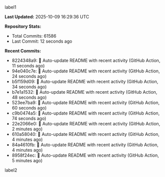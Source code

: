 
label1 
<!-- ACTIVITY_START -->
**Last Updated:** 2025-10-09 16:29:36 UTC

**Repository Stats:**
- Total Commits: 61586
- Last Commit: 12 seconds ago

**Recent Commits:**
- 8224348a9: 🤖 Auto-update README with recent activity (GitHub Action, 11 seconds ago)
- 94e040c7e: 🤖 Auto-update README with recent activity (GitHub Action, 24 seconds ago)
- b5f159d09: 🤖 Auto-update README with recent activity (GitHub Action, 34 seconds ago)
- b7e1a1532: 🤖 Auto-update README with recent activity (GitHub Action, 48 seconds ago)
- 523ee7ba9: 🤖 Auto-update README with recent activity (GitHub Action, 60 seconds ago)
- c9b0474a5: 🤖 Auto-update README with recent activity (GitHub Action, 74 seconds ago)
- 22e2066e0: 🤖 Auto-update README with recent activity (GitHub Action, 2 minutes ago)
- 610a58040: 🤖 Auto-update README with recent activity (GitHub Action, 4 minutes ago)
- 84a4610fb: 🤖 Auto-update README with recent activity (GitHub Action, 4 minutes ago)
- 8958f24ec: 🤖 Auto-update README with recent activity (GitHub Action, 5 minutes ago)
<!-- ACTIVITY_END -->

label2
